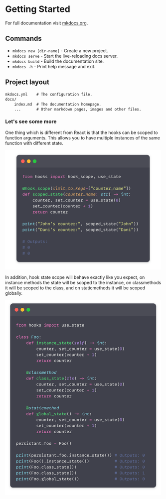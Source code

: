 # Getting Started

For full documentation visit [mkdocs.org](https://www.mkdocs.org).

## Commands

* `mkdocs new [dir-name]` - Create a new project.
* `mkdocs serve` - Start the live-reloading docs server.
* `mkdocs build` - Build the documentation site.
* `mkdocs -h` - Print help message and exit.

## Project layout

    mkdocs.yml    # The configuration file.
    docs/
        index.md  # The documentation homepage.
        ...       # Other markdown pages, images and other files.



### Let's see some more 

One thing which is different from React is that the hooks can be scoped to function arguments. This allows you to have multiple instances of the same function with different state.

<img src="images/scope_example.png" alt="drawing" width="500"/>

In addition, hook state scope will behave exactly like you expect, on instance methods the state will be scoped to the instance, 
on classmethods it will be scoped to the class, and on staticmethods it will be scoped globally.

<img src="images/state_auto_scope_example.png" alt="drawing" width="500"/>
